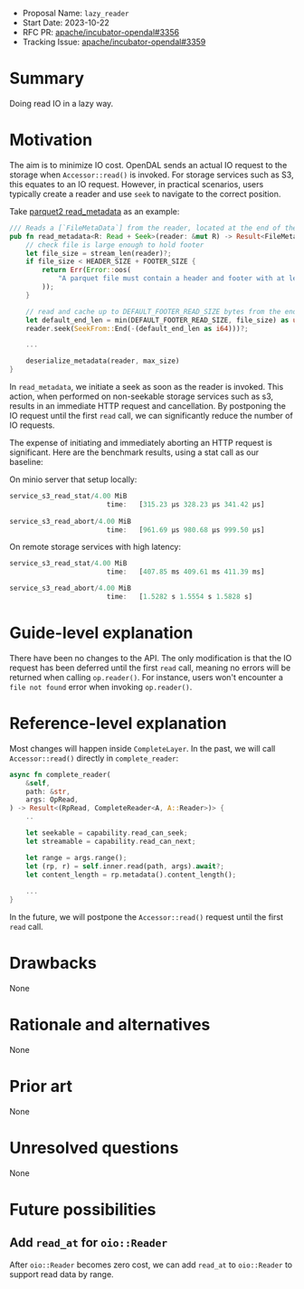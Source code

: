 - Proposal Name: `lazy_reader`
- Start Date: 2023-10-22
- RFC PR: [apache/incubator-opendal#3356](https://github.com/apache/incubator-opendal/pull/3356)
- Tracking Issue: [apache/incubator-opendal#3359](https://github.com/apache/incubator-opendal/issues/3359)

# Summary

Doing read IO in a lazy way.

# Motivation

The aim is to minimize IO cost. OpenDAL sends an actual IO request to the storage when `Accessor::read()` is invoked. For storage services such as S3, this equates to an IO request. However, in practical scenarios, users typically create a reader and use `seek` to navigate to the correct position.

Take [parquet2 read_metadata](https://docs.rs/parquet2/latest/src/parquet2/read/metadata.rs.html) as an example:

```rust
/// Reads a [`FileMetaData`] from the reader, located at the end of the file.
pub fn read_metadata<R: Read + Seek>(reader: &mut R) -> Result<FileMetaData> {
    // check file is large enough to hold footer
    let file_size = stream_len(reader)?;
    if file_size < HEADER_SIZE + FOOTER_SIZE {
        return Err(Error::oos(
            "A parquet file must contain a header and footer with at least 12 bytes",
        ));
    }

    // read and cache up to DEFAULT_FOOTER_READ_SIZE bytes from the end and process the footer
    let default_end_len = min(DEFAULT_FOOTER_READ_SIZE, file_size) as usize;
    reader.seek(SeekFrom::End(-(default_end_len as i64)))?;

    ...

    deserialize_metadata(reader, max_size)
}
```

In `read_metadata`, we initiate a seek as soon as the reader is invoked. This action, when performed on non-seekable storage services such as s3, results in an immediate HTTP request and cancellation. By postponing the IO request until the first `read` call, we can significantly reduce the number of IO requests.

The expense of initiating and immediately aborting an HTTP request is significant. Here are the benchmark results, using a stat call as our baseline:

On minio server that setup locally:

```rust
service_s3_read_stat/4.00 MiB
                        time:   [315.23 µs 328.23 µs 341.42 µs]
                        
service_s3_read_abort/4.00 MiB
                        time:   [961.69 µs 980.68 µs 999.50 µs]
```

On remote storage services with high latency:

```rust
service_s3_read_stat/4.00 MiB
                        time:   [407.85 ms 409.61 ms 411.39 ms]

service_s3_read_abort/4.00 MiB
                        time:   [1.5282 s 1.5554 s 1.5828 s]

```

# Guide-level explanation

There have been no changes to the API. The only modification is that the IO request has been deferred until the first `read` call, meaning no errors will be returned when calling `op.reader()`. For instance, users won't encounter a `file not found` error when invoking `op.reader()`.

# Reference-level explanation

Most changes will happen inside `CompleteLayer`. In the past, we will call `Accessor::read()` directly in `complete_reader`:

```rust
async fn complete_reader(
    &self,
    path: &str,
    args: OpRead,
) -> Result<(RpRead, CompleteReader<A, A::Reader>)> {
    ..

    let seekable = capability.read_can_seek;
    let streamable = capability.read_can_next;

    let range = args.range();
    let (rp, r) = self.inner.read(path, args).await?;
    let content_length = rp.metadata().content_length();
    
    ...
}
```

In the future, we will postpone the `Accessor::read()` request until the first `read` call.

# Drawbacks

None

# Rationale and alternatives

None

# Prior art

None

# Unresolved questions

None

# Future possibilities

## Add `read_at` for `oio::Reader` 

After `oio::Reader` becomes zero cost, we can add `read_at` to `oio::Reader` to support read data by range.

